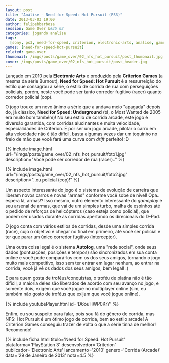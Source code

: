 ```yaml
---
layout: post
title: "Análise - Need for Speed: Hot Pursuit (PS3)"
date: 2013-03-03 19:00
author: felipebbarbosa
session: Game Over &#35 02
categories: jogando analise
tags:
  [sony, ps3, need-for-speed, criterion, electronic-arts, analise, game-over]
games: [need-for-speed-hot-pursuit]
related: game-over
thumbnail: /imgs/posts/game_over/02_nfs_hot_pursuit/post_thumbnail.jpg
cover: /imgs/posts/game_over/02_nfs_hot_pursuit/post_header.jpg
---
```


Lançado em 2010 pela **Electronic Arts** e produzido pela **Criterion Games** (a mesma da série Burnout), **Need for Speed: Hot Pursuit** é a ressurreição do estilo que consagrou a série, o estilo de corrida de rua com perseguições policiais, porém, neste você pode ser tanto corredor fugitivo (racer) quanto corredor policial (cop).

<!--more-->

O jogo trouxe um novo ânimo a série que a andava meio "apagada" depois do, já clássico, **Need for Speed: Underground** (tá, o Most Wanted de 2005 era muito bom também)! No seu estilo de corrida arcade, este jogo é diversão garantida, com corridas alucinantes e muita velocidade, especialidades de Criterion. E por ser um jogo arcade, pilotar o carro em alta velocidade não é tão difícil, basta algumas vezes dar um toquinho no freio de mão que você fará uma curva com _drift_ perfeito! :D

{% include image.html
  url="/imgs/posts/game_over/02_nfs_hot_pursuit/foto1.jpg"
  description="Você pode ser corredor de rua (racer).." %}

{% include image.html
  url="/imgs/posts/game_over/02_nfs_hot_pursuit/foto2.jpg"
  description="..ou policial (cop)!" %}

Um aspecto interessante do jogo é o sistema de evolução de carreira que liberam novos carros e novas "armas" conforme você sobe de nível! Opa.. espera lá, armas!? Isso mesmo, outro elemento interessante do _gameplay_ é seu arsenal de armas, que vai de um simples turbo, malha de espinhos até o pedido de reforços de helicópteros (caso esteja como policial), que podem ser usados durante as corridas apertando os direcionais do D-Pad.

O jogo conta com vários estilos de corridas, desde uma simples corrida (race), cujo o objetivo é chegar no final em primeiro, até você ser policial e ter que parar um único corredor fugitivo (interceptor).

Uma outra coisa legal é o sistema **Autolog**, uma "rede social", onde seus dados (pontuações, posições e tempos) são sincronizados em sua conta online e você pode compará-los com os dos seus amigos, tornando o jogo muito mais competitivo, isso sem ter entrar em lugar nenhum, ao entrar na corrida, você já vê os dados dos seus amigos, bem legal! :)

E para quem gosta de troféus/conquistas, o troféu de platina não é tão difícil, a maioria deles são liberados de acordo com seu avanço no jogo, e somente dois, exigem que você jogue no multiplayer online (sim, eu também não gosto de troféus que exijam que você jogue online).

{% include youtubePlayer.html id='D6ouHWP0KrY' %}

Enfim, eu sou suspeito para falar, pois sou fã do gênero de corrida, mas NFS: Hot Pursuit é um ótimo jogo de corrida, bem ao estilo arcade! A Criterion Games conseguiu trazer de volta o que a série tinha de melhor! Recomendo!

{% include ficha.html
  titulo='Need for Speed: Hot Pursuit'
  plataforma='PlayStation 3'
  desenvolvedor='Criterion'
  publicador='Electronic Arts'
  lancamento='2010'
  genero='Corrida (Arcade)'
  data='29 de Janeiro de 2013'
  nota=4.5 %}
